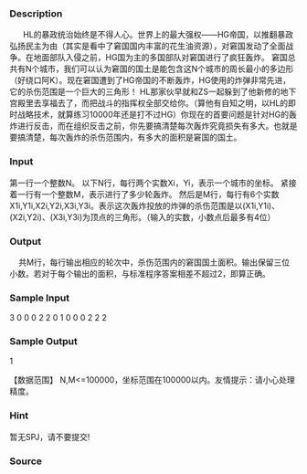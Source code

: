 
### Description
      HL的暴政统治始终是不得人心。世界上的最大强权——HG帝国，以推翻暴政弘扬民主为由（其实是看中了窘国国内丰富的花生油资源），对窘国发动了全面战争。在地面部队入侵之前，HG国为主的多国部队对窘国进行了疯狂轰炸。
窘国总共有N个城市，我们可以认为窘国的国土是能包含这N个城市的周长最小的多边形（好绕口阿K）。现在窘国遭到了HG帝国的不断轰炸，HG使用的炸弹非常先进，它的杀伤范围是一个巨大的三角形！
HL那家伙早就和ZS一起躲到了他新修的地下宫殿里去享福去了，而把战斗的指挥权全部交给你。（算他有自知之明，以HL的即时战略技术，就算练习10000年还是打不过HG）你现在的首要问题是针对HG的轰炸进行反击，而在组织反击之前，你先要搞清楚每次轰炸究竟损失有多大。也就是要搞清楚，每次轰炸的杀伤范围内，有多大的面积是窘国的国土。
### Input
第一行一个整数N。
以下N行，每行两个实数Xi，Yi，表示一个城市的坐标。
紧接着一行有一个整数M，表示进行了多少轮轰炸。
然后是M行，每行有6个实数X1i,Y1i,X2i,Y2i,X3i,Y3i。表示这次轰炸投放的炸弹的杀伤范围是以(X1i,Y1i)、(X2i,Y2i)、(X3i,Y3i)为顶点的三角形。（输入的实数，小数点后最多有4位）
### Output
    共M行，每行输出相应的轮次中，杀伤范围内的窘国国土面积。输出保留三位小数。若对于每个输出的面积，与标准程序答案相差不超过2，即算正确。
### Sample Input
3
0 0
0 2
2 0
1
0 0 0 2 2 2


### Sample Output
1

【数据范围】
N,M<=100000，坐标范围在100000以内。友情提示：请小心处理精度。
### Hint
暂无SPJ，请不要提交!
### Source
